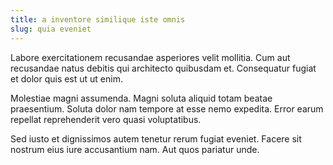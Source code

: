 ```yaml
---
title: a inventore similique iste omnis
slug: quia eveniet
---
```


Labore exercitationem recusandae asperiores velit mollitia. Cum aut recusandae natus debitis qui architecto quibusdam et. Consequatur fugiat et dolor quis est ut ut enim.

Molestiae magni assumenda. Magni soluta aliquid totam beatae praesentium. Soluta dolor nam tempore at esse nemo expedita. Error earum repellat reprehenderit vero quasi voluptatibus.

Sed iusto et dignissimos autem tenetur rerum fugiat eveniet. Facere sit nostrum eius iure accusantium nam. Aut quos pariatur unde.
